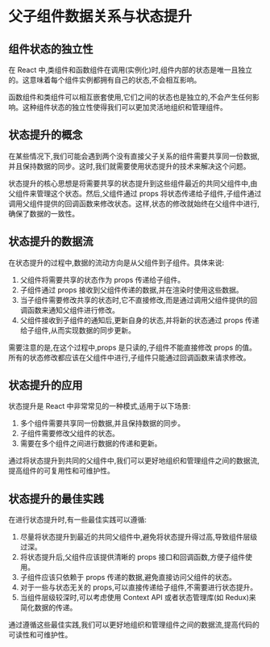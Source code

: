 # 父子组件数据关系与状态提升

## 组件状态的独立性

在 React 中,类组件和函数组件在调用(实例化)时,组件内部的状态是唯一且独立的。这意味着每个组件实例都拥有自己的状态,不会相互影响。

函数组件和类组件可以相互嵌套使用,它们之间的状态也是独立的,不会产生任何影响。这种组件状态的独立性使得我们可以更加灵活地组织和管理组件。

## 状态提升的概念

在某些情况下,我们可能会遇到两个没有直接父子关系的组件需要共享同一份数据,并且保持数据的同步。这时,我们就需要使用状态提升的技术来解决这个问题。

状态提升的核心思想是将需要共享的状态提升到这些组件最近的共同父组件中,由父组件来管理这个状态。然后,父组件通过 props 将状态传递给子组件,子组件通过调用父组件提供的回调函数来修改状态。这样,状态的修改就始终在父组件中进行,确保了数据的一致性。

## 状态提升的数据流

在状态提升的过程中,数据的流动方向是从父组件到子组件。具体来说:

1. 父组件将需要共享的状态作为 props 传递给子组件。
2. 子组件通过 props 接收到父组件传递的数据,并在渲染时使用这些数据。
3. 当子组件需要修改共享的状态时,它不直接修改,而是通过调用父组件提供的回调函数来通知父组件进行修改。
4. 父组件接收到子组件的通知后,更新自身的状态,并将新的状态通过 props 传递给子组件,从而实现数据的同步更新。

需要注意的是,在这个过程中,props 是只读的,子组件不能直接修改 props 的值。所有的状态修改都应该在父组件中进行,子组件只能通过回调函数来请求修改。

## 状态提升的应用

状态提升是 React 中非常常见的一种模式,适用于以下场景:

1. 多个组件需要共享同一份数据,并且保持数据的同步。
2. 子组件需要修改父组件的状态。
3. 需要在多个组件之间进行数据的传递和更新。

通过将状态提升到共同的父组件中,我们可以更好地组织和管理组件之间的数据流,提高组件的可复用性和可维护性。

## 状态提升的最佳实践

在进行状态提升时,有一些最佳实践可以遵循:

1. 尽量将状态提升到最近的共同父组件中,避免将状态提升得过高,导致组件层级过深。
2. 将状态提升后,父组件应该提供清晰的 props 接口和回调函数,方便子组件使用。
3. 子组件应该只依赖于 props 传递的数据,避免直接访问父组件的状态。
4. 对于一些与状态无关的 props,可以直接传递给子组件,不需要进行状态提升。
5. 当组件层级较深时,可以考虑使用 Context API 或者状态管理库(如 Redux)来简化数据的传递。

通过遵循这些最佳实践,我们可以更好地组织和管理组件之间的数据流,提高代码的可读性和可维护性。
